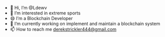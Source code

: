 - 👋 Hi, I’m @Ldewv
- 👀 I’m interested in extreme sports
- 😄 I’m a Blockchain Developer
- 🌱 I’m currently working on implement and maintain a blockchain system
- 📫 How to reach me derekstrickler444@gmail.com

<!---
Ldewv/Ldewv is a ✨ special ✨ repository because its `README.md` (this file) appears on your GitHub profile.
You can click the Preview link to take a look at your changes.
--->
